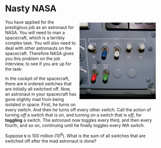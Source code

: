 # Nasty NASA

<img src="image.jpg" align="right" width="250px" style="margin: 10px;">

You have applied for the prestigious job as an astronaut for NASA. You
will need to man a spacecraft, which is a terribly complex task. You
will also need to deal with other astronauts on the spacecraft.
Therefore NASA gives you this problem on the job interview, to see if
you are up for the task:

In the cockpit of the spacecraft, there are `N` ordered switches that
are initially all switched off. Now, an astronaut in your spacecraft
has gone slightly mad from being isolated in space. First, he turns on
every switch. And then he turns off every other switch. Call the
action of turning _off_ a switch that is _on_, and turning _on_ a
switch that is _off_, for **toggling** a switch. The astronaut now
toggles every third, and then every fourth, and so on, continuing
until he finally toggles every _Nth_ switch.

Suppose `N` is 100 million (10<sup>8</sup>). What is the sum of all
switches that are switched off after the mad astronaut is done?
